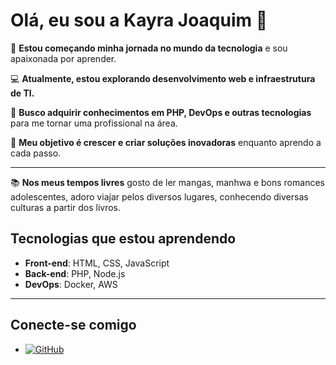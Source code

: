 # Olá, eu sou a Kayra Joaquim 👋

🔧 **Estou começando minha jornada no mundo da tecnologia** e sou apaixonada por aprender.

💻 **Atualmente, estou explorando desenvolvimento web e infraestrutura de TI.**  

🌱 **Busco adquirir conhecimentos em  PHP, DevOps e outras tecnologias** para me tornar uma profissional na área.  

🎯 **Meu objetivo é crescer e criar soluções inovadoras** enquanto aprendo a cada passo.

---

📚 **Nos meus tempos livres** gosto de ler mangas, manhwa e bons romances adolescentes, adoro viajar pelos diversos lugares, conhecendo diversas culturas a partir dos livros.

## Tecnologias que estou aprendendo
- **Front-end**: HTML, CSS, JavaScript 
- **Back-end**: PHP, Node.js  
- **DevOps**: Docker, AWS

---

## Conecte-se comigo


- [![GitHub](https://img.shields.io/badge/GitHub-100000?style=for-the-badge&logo=github&logoColor=white)](https://github.com/KayraJoaquim)

